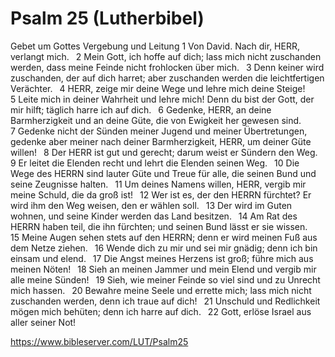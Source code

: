 # Psalm 25 (Lutherbibel)

Gebet um Gottes Vergebung und Leitung
1 Von David. Nach dir, HERR, verlangt mich. 
2 Mein Gott, ich hoffe auf dich; lass mich nicht zuschanden werden, dass meine Feinde nicht frohlocken über mich. 
3 Denn keiner wird zuschanden, der auf dich harret; aber zuschanden werden die leichtfertigen Verächter. 
4 HERR, zeige mir deine Wege und lehre mich deine Steige! 
5 Leite mich in deiner Wahrheit und lehre mich! Denn du bist der Gott, der mir hilft; täglich harre ich auf dich. 
6 Gedenke, HERR, an deine Barmherzigkeit und an deine Güte, die von Ewigkeit her gewesen sind. 
7 Gedenke nicht der Sünden meiner Jugend und meiner Übertretungen, gedenke aber meiner nach deiner Barmherzigkeit, HERR, um deiner Güte willen! 
8 Der HERR ist gut und gerecht; darum weist er Sündern den Weg. 
9 Er leitet die Elenden recht und lehrt die Elenden seinen Weg. 
10 Die Wege des HERRN sind lauter Güte und Treue für alle, die seinen Bund und seine Zeugnisse halten. 
11 Um deines Namens willen, HERR, vergib mir meine Schuld, die da groß ist! 
12 Wer ist es, der den HERRN fürchtet? Er wird ihm den Weg weisen, den er wählen soll. 
13 Der wird im Guten wohnen, und seine Kinder werden das Land besitzen. 
14 Am Rat des HERRN haben teil, die ihn fürchten; und seinen Bund lässt er sie wissen. 
15 Meine Augen sehen stets auf den HERRN; denn er wird meinen Fuß aus dem Netze ziehen. 
16 Wende dich zu mir und sei mir gnädig; denn ich bin einsam und elend. 
17 Die Angst meines Herzens ist groß; führe mich aus meinen Nöten! 
18 Sieh an meinen Jammer und mein Elend und vergib mir alle meine Sünden! 
19 Sieh, wie meiner Feinde so viel sind und zu Unrecht mich hassen. 
20 Bewahre meine Seele und errette mich; lass mich nicht zuschanden werden, denn ich traue auf dich! 
21 Unschuld und Redlichkeit mögen mich behüten; denn ich harre auf dich. 
22 Gott, erlöse Israel aus aller seiner Not! 

https://www.bibleserver.com/LUT/Psalm25